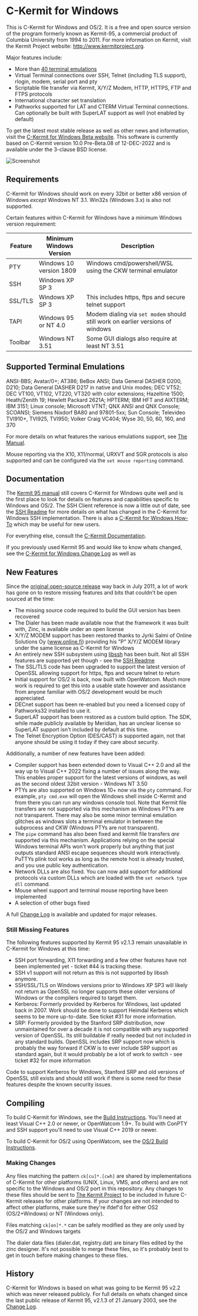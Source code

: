 C-Kermit for Windows
====================

This is C-Kermit for Windows and OS/2. It is a free and open source version of the
program formerly known as Kermit-95, a commercial product of Columbia
University from 1994 to 2011. For more information on Kermit, visit the
Kermit Project website: http://www.kermitproject.org.

Major features include:
 * More than [40 terminal emulations](#supported-terminal-emulations)
 * Virtual Terminal connections over SSH, Telnet (including TLS support), 
   rlogin, modem, serial port and pty
 * Scriptable file transfer via Kermit, X/Y/Z Modem, HTTP, HTTPS, FTP and FTPS protocols
 * International character set translation
 * Pathworks supported for LAT and CTERM Virtual Terminal connections. 
   Can optionally be built with SuperLAT support as well (not enabled by
   default)

To get the latest most stable release as well as other news and information, 
visit the [C-Kermit for Windows Beta website](https://www.kermitproject.org/ckw10beta.html).
This software is currently based on C-Kermit version 10.0 Pre-Beta.08 of
12-DEC-2022 and is available under the 3-clause BSD license.

![Screenshot](doc/screenshot-w10.png)

Requirements
------------

C-Kermit for Windows should work on every 32bit or better x86 version of Windows
_except_ Windows NT 3.1. Win32s (Windows 3.x) is also not supported.

Certain features within C-Kermit for Windows have a minimum Windows version
requirement:

| Feature | Minimum Windows Version | Description                                                                    |
|---------|-------------------------|--------------------------------------------------------------------------------|
| PTY     | Windows 10 version 1809 | Windows cmd/powershell/WSL using the CKW terminal emulator                     |
| SSH     | Windows XP SP 3         |                                                                                |
| SSL/TLS | Windows XP SP 3         | This includes https, ftps and secure telnet support                            |
| TAPI    | Windows 95 or NT 4.0    | Modem dialing via `set modem` should still work on earlier versions of windows |
| Toolbar | Windows NT 3.51         | Some GUI dialogs also require at least NT 3.51                                 |

Supported Terminal Emulations
-----------------------------

ANSI-BBS; Avatar/0+; AT386; BeBox ANSI; Data General DASHER D200, D210; 
Data General DASHER D217 in native and Unix modes; DEC VT52; DEC VT100, VT102, 
VT220, VT320 with color extensions; Hazeltine 1500; Heath/Zenith 19; 
Hewlett Packard 2621A; HPTERM; IBM HFT and AIXTERM; IBM 3151; Linux console; 
Microsoft VTNT; QNX ANSI and QNX Console; SCOANSI; 
Siemens Nixdorf BA80 and 97801-5xx; Sun Console; 
Televideo TVI910+, TVI925, TVI950; Volker Craig VC404; 
Wyse 30, 50, 60, 160, and 370

For more details on what features the various emulations support, see 
[The Manual](https://www.kermitproject.org/k95manual/termtype.html).

Mouse reporting via the X10, X11/normal, URXVT and SGR protocols is also
supported and can be configured via the `set mouse reporting` command.

Documentation
-------------

The [Kermit 95 manual](https://www.kermitproject.org/k95manual/) still covers 
C-Kermit for Windows quite well and is the first place to look for details on
features and capabilities specific to Windows and OS/2. The SSH Client reference
is now a little out of date, see the [SSH Readme](doc/ssh-readme.md) for more
details on what has changed in the C-Kermit for Windows SSH implementation. 
There is also a [C-Kermit for Windows How-To](https://www.kermitproject.org/ckwhowto.html)
which may be useful for new users.

For everything else, consult the [C-Kermit Documentation](https://www.kermitproject.org/ckbindex.html).

If you previously used Kermit 95 and would like to know whats changed, see the
[C-Kermit for Windows Change Log](doc/changes.md) as well as 

New Features
------------
Since the [original open-source release](https://www.kermitproject.org/k95sourcecode-orig.html)
way back in July 2011, a lot of work has gone on to restore missing features and
bits that couldn't be open sourced at the time:

* The missing source code required to build the GUI version has been recovered
* The Dialer has been made available now that the framework it was built with,
  Zinc, is available under an open license
* X/Y/Z MODEM support has been restored thanks to Jyrki Salmi of 
  Online Solutions Oy (www.online.fi) providing his "P" X/Y/Z MODEM library 
  under the same license as C-Kermit for Windows
* An entirely new SSH subsystem using [libssh](https://libssh.org/) has been
  built. Not all SSH features are supported yet though - see the 
  [SSH Readme](doc/ssh-readme.md)
* The SSL/TLS code has been upgraded to support the latest version of OpenSSL
  allowing support for https, ftps and secure telnet to return
* Initial support for OS/2 is back, now built with OpenWatcom. Much
  more work is required to get this into a usable state however and assistance
  from anyone familiar with OS/2 development would be much appreciated.
* DECnet support has been re-enabled but you need a licensed copy of Pathworks32
  installed to use it.
* SuperLAT support has been restored as a custom build option. The SDK, while made
  publicly available by Meridian, has an unclear license so SuperLAT support
  isn't included by default at this time.
* The Telnet Encryption Option (DES/CAST) is supported again, not that anyone
  should be using it today if they care about security.

Additionally, a number of new features have been added:
* Compiler support has been extended down to Visual C++ 2.0 and all the way up
  to Visual C++ 2022 fixing a number of issues along the way. This enables
  proper support for the latest versions of windows, as well as the second
  oldest 32bit version - Windows NT 3.50
* PTYs are also supported on Windows 10+ now via the `pty` command. For example,
  `pty cmd.exe` will open the Windows shell inside C-Kermit and from there you can
  run any windows console tool. Note that Kermit file transfers are not supported
  via this mechanism as Windows PTYs are not transparent. There may also be some
  minor terminal emulation glitches as windows slots a terminal emulator in 
  between the subprocess and CKW (Windows PTYs are not transparent).
* The `pipe` command has also been fixed and kermit file transfers *are* supported
  via this mechanism. Applications relying on the special Windows terminal APIs
  won't work properly but anything that just outputs standard ANSI escape
  sequences should work interactively. PuTTYs plink tool works as long as the
  remote host is already trusted, and you use public key authentication.
* Network DLLs are also fixed. You can now add support for additional protocols
  via custom DLLs which are loaded with the `set network type dll` command.
* Mouse wheel support and terminal mouse reporting have been implemented
* A selection of other bugs fixed

A full [Change Log](doc/changes.md) is available and updated for major releases.

### Still Missing Features
The following features supported by Kermit 95 v2.1.3 remain unavailable in
C-Kermit for Windows at this time:

* SSH port forwarding, X11 forwarding and a few other features have not been
  implemented yet - ticket #44 is tracking these.
* SSH v1 support will not return as this is not supported by libssh anymore.
* SSH/SSL/TLS on Windows versions prior to Windows XP SP3 will likely not return
  as OpenSSL no longer supports these older versions of Windows or the compilers
  required to target them.
* Kerberos: Formerly provided by Kerberos for Windows, last updated back in 2007.
  Work should be done to support Heimdal Kerberos which seems to be more 
  up-to-date. See ticket #31 for more information.
* SRP: Formerly provided by the Stanford SRP distribution, now unmaintained for
  over a decade it is not compatible with any supported version of OpenSSL. 
  Its still buildable if really needed but not included in any standard builds.
  OpenSSL includes SRP support now which is probably the way forward if CKW is 
  to ever include SRP support as standard again, but it would probably be a lot 
  of work to switch - see ticket #32 for more information

Code to support Kerberos for Windows, Stanford SRP and old versions of OpenSSL
still exists and should still work if there is some need for these features 
despite the known security issues.

Compiling
---------

To build C-Kermit for Windows, see the [Build Instructions](doc/building.md).
You'll need at least Visual C++ 2.0 or newer, or OpenWatcom 1.9+. To build
with ConPTY and SSH support you'll need to use Visual C++ 2019 or newer.

To build C-Kermit for OS/2 using OpenWatcom, see the
[OS/2 Build Instructions](doc/os2-building.md).

### Making Changes
Any files matching the pattern `ck[cu]*.[cwh]` are shared by implementations of 
C-Kermit for other platforms (UNIX, Linux, VMS, and others) and are not 
specific to the Windows and OS/2 port in this repository. Any changes to these 
files should be sent to [The Kermit Project](https://www.kermitproject.org/)
to be included in future C-Kermit releases for other platforms. If your changes
are not intended to affect other platforms, make sure they're ifdef'd for either
OS2 (OS/2+Windows) or NT (Windows only).

Files matching `ck[on]*.*` can be safely modified as they are only used by the 
OS/2 and Windows targets

The dialer data files (dialer.dat, registry.dat) are binary files edited by the
zinc designer. It's not possible to merge these files, so it's probably best to
get in touch before making changes to these files.

History
-------
C-Kermit for Windows is based on what was going to be Kermit 95 v2.2 which was
never released publicly. For full details on whats changed since the last public
release of Kermit 95, v2.1.3 of 21 January 2003, see the 
[Change Log](doc/changes.md).
